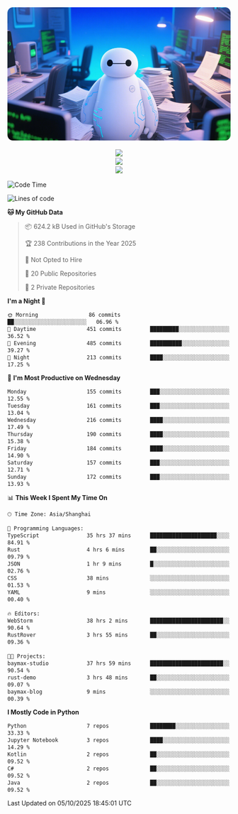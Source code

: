 <div align="center">
  <!--
  <img src="https://readme-typing-svg.demolab.com?font=Zhi+Mang+Xing&size=40&pause=1000&color=000000&center=true&vCenter=true&lines=Baymax%E5%B0%8F%E6%8C%AF;Hello%20World"/><br/>
  -->
  <img src="assets/author_banner.png" height="300"/><br/>
  <br/>
  <img src="https://skillicons.dev/icons?i=python,java,kotlin,javascript,typescript,rust,c,cs" /><br/>
  <img src="https://skillicons.dev/icons?i=pytorch,spring,react,fastapi,docker,mysql,mongodb,linux" /><br/>
  <img src="https://skillicons.dev/icons?i=idea,pycharm,webstorm,androidstudio,vscode,git,vim,obsidian" /><br/>
</div>

<!--START_SECTION:waka-->
![Code Time](http://img.shields.io/badge/Code%20Time-1%2C397%20hrs%2027%20mins-blue)

![Lines of code](https://img.shields.io/badge/From%20Hello%20World%20I%27ve%20Written-6.1%20million%20lines%20of%20code-blue)

**🐱 My GitHub Data** 

> 📦 624.2 kB Used in GitHub's Storage 
 > 
> 🏆 238 Contributions in the Year 2025
 > 
> 🚫 Not Opted to Hire
 > 
> 📜 20 Public Repositories 
 > 
> 🔑 2 Private Repositories 
 > 
**I'm a Night 🦉** 

```text
🌞 Morning                86 commits          ██░░░░░░░░░░░░░░░░░░░░░░░   06.96 % 
🌆 Daytime                451 commits         █████████░░░░░░░░░░░░░░░░   36.52 % 
🌃 Evening                485 commits         ██████████░░░░░░░░░░░░░░░   39.27 % 
🌙 Night                  213 commits         ████░░░░░░░░░░░░░░░░░░░░░   17.25 % 
```
📅 **I'm Most Productive on Wednesday** 

```text
Monday                   155 commits         ███░░░░░░░░░░░░░░░░░░░░░░   12.55 % 
Tuesday                  161 commits         ███░░░░░░░░░░░░░░░░░░░░░░   13.04 % 
Wednesday                216 commits         ████░░░░░░░░░░░░░░░░░░░░░   17.49 % 
Thursday                 190 commits         ████░░░░░░░░░░░░░░░░░░░░░   15.38 % 
Friday                   184 commits         ████░░░░░░░░░░░░░░░░░░░░░   14.90 % 
Saturday                 157 commits         ███░░░░░░░░░░░░░░░░░░░░░░   12.71 % 
Sunday                   172 commits         ███░░░░░░░░░░░░░░░░░░░░░░   13.93 % 
```


📊 **This Week I Spent My Time On** 

```text
🕑︎ Time Zone: Asia/Shanghai

💬 Programming Languages: 
TypeScript               35 hrs 37 mins      █████████████████████░░░░   84.91 % 
Rust                     4 hrs 6 mins        ██░░░░░░░░░░░░░░░░░░░░░░░   09.79 % 
JSON                     1 hr 9 mins         █░░░░░░░░░░░░░░░░░░░░░░░░   02.76 % 
CSS                      38 mins             ░░░░░░░░░░░░░░░░░░░░░░░░░   01.53 % 
YAML                     9 mins              ░░░░░░░░░░░░░░░░░░░░░░░░░   00.40 % 

🔥 Editors: 
WebStorm                 38 hrs 2 mins       ███████████████████████░░   90.64 % 
RustRover                3 hrs 55 mins       ██░░░░░░░░░░░░░░░░░░░░░░░   09.36 % 

🐱‍💻 Projects: 
baymax-studio            37 hrs 59 mins      ███████████████████████░░   90.54 % 
rust-demo                3 hrs 48 mins       ██░░░░░░░░░░░░░░░░░░░░░░░   09.07 % 
baymax-blog              9 mins              ░░░░░░░░░░░░░░░░░░░░░░░░░   00.39 % 
```

**I Mostly Code in Python** 

```text
Python                   7 repos             ████████░░░░░░░░░░░░░░░░░   33.33 % 
Jupyter Notebook         3 repos             ████░░░░░░░░░░░░░░░░░░░░░   14.29 % 
Kotlin                   2 repos             ██░░░░░░░░░░░░░░░░░░░░░░░   09.52 % 
C#                       2 repos             ██░░░░░░░░░░░░░░░░░░░░░░░   09.52 % 
Java                     2 repos             ██░░░░░░░░░░░░░░░░░░░░░░░   09.52 % 
```




 Last Updated on 05/10/2025 18:45:01 UTC
<!--END_SECTION:waka-->





